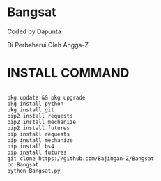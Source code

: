 # Bangsat
Coded by Dapunta


Di Perbaharui Oleh Angga-Z

# INSTALL COMMAND

``````

pkg update && pkg upgrade
pkg install python
pkg install git
pip2 install requests
pip2 install mechanize
pip2 install futures
pip install requests
pip install mechanize
pip install bs4
pip install futures
git clone https://github.com/Bajingan-Z/Bangsat
cd Bangsat
python Bangsat.py
